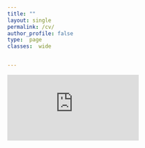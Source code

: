 ```yaml
---
title: ""
layout: single
permalink: /cv/
author_profile: false
type:  page
classes:  wide


---
```


<embed src="https://jcyang0.github.io/assets/CV_postdoc_071724.pdf" type="application/pdf" />

